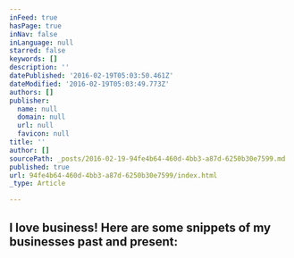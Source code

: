 ```yaml
---
inFeed: true
hasPage: true
inNav: false
inLanguage: null
starred: false
keywords: []
description: ''
datePublished: '2016-02-19T05:03:50.461Z'
dateModified: '2016-02-19T05:03:49.773Z'
authors: []
publisher:
  name: null
  domain: null
  url: null
  favicon: null
title: ''
author: []
sourcePath: _posts/2016-02-19-94fe4b64-460d-4bb3-a87d-6250b30e7599.md
published: true
url: 94fe4b64-460d-4bb3-a87d-6250b30e7599/index.html
_type: Article

---
```

## I love business! Here are some snippets of my businesses past and present: